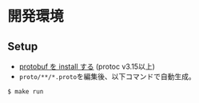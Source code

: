 # 開発環境

## Setup

- [protobuf を install する](https://grpc.io/docs/protoc-installation/) (protoc v3.15以上)
- `proto/**/*.proto`を編集後、以下コマンドで自動生成。

```
$ make run
```
